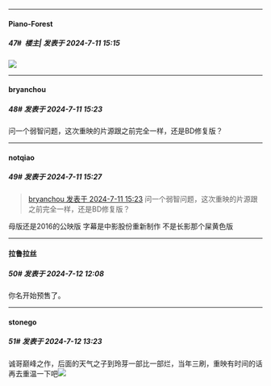 ﻿
*****

####  Piano-Forest  
##### 47#         楼主| 发表于 2024-7-11 15:15

<img src="https://p.sda1.dev/18/ebe7b4df7bcf501681f8fe6a6608a0cf/IMG_20240711_151512.png" referrerpolicy="no-referrer">


*****

####  bryanchou  
##### 48#       发表于 2024-7-11 15:23

问一个弱智问题，这次重映的片源跟之前完全一样，还是BD修复版？

*****

####  notqiao  
##### 49#       发表于 2024-7-11 15:27

<blockquote><a href="httphttps://bbs.saraba1st.com/2b/forum.php?mod=redirect&amp;goto=findpost&amp;pid=65553290&amp;ptid=2189025" target="_blank">bryanchou 发表于 2024-7-11 15:23</a>
问一个弱智问题，这次重映的片源跟之前完全一样，还是BD修复版？</blockquote>
母版还是2016的公映版 字幕是中影股份重新制作 不是长影那个屎黄色版


*****

####  拉鲁拉丝  
##### 50#       发表于 2024-7-12 12:08

你名开始预售了。


*****

####  stonego  
##### 51#       发表于 2024-7-12 13:23

诚哥巅峰之作，后面的天气之子到玲芽一部比一部烂，当年三刷，重映有时间的话再去重温一下吧<img src="https://static.saraba1st.com/image/smiley/face2017/018.png" referrerpolicy="no-referrer">

